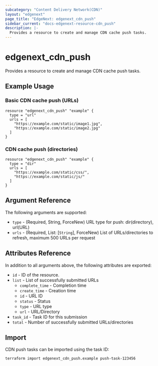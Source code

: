 ```yaml
---
subcategory: "Content Delivery Network(CDN)"
layout: "edgenext"
page_title: "EdgeNext: edgenext_cdn_push"
sidebar_current: "docs-edgenext-resource-cdn_push"
description: |-
  Provides a resource to create and manage CDN cache push tasks.
---
```


# edgenext_cdn_push

Provides a resource to create and manage CDN cache push tasks.

## Example Usage

### Basic CDN cache push (URLs)

```hcl
resource "edgenext_cdn_push" "example" {
  type = "url"
  urls = [
    "https://example.com/static/image1.jpg",
    "https://example.com/static/image2.jpg"
  ]
}
```

### CDN cache push (directories)

```hcl
resource "edgenext_cdn_push" "example" {
  type = "dir"
  urls = [
    "https://example.com/static/css/",
    "https://example.com/static/js/"
  ]
}
```

## Argument Reference

The following arguments are supported:

* `type` - (Required, String, ForceNew) URL type for push: dir(directory), url(URL)
* `urls` - (Required, List: [`String`], ForceNew) List of URLs/directories to refresh, maximum 500 URLs per request

## Attributes Reference

In addition to all arguments above, the following attributes are exported:

* `id` - ID of the resource.
* `list` - List of successfully submitted URLs
  * `complete_time` - Completion time
  * `create_time` - Creation time
  * `id` - URL ID
  * `status` - Status
  * `type` - URL type
  * `url` - URL/Directory
* `task_id` - Task ID for this submission
* `total` - Number of successfully submitted URLs/directories


## Import

CDN push tasks can be imported using the task ID:

```shell
terraform import edgenext_cdn_push.example push-task-123456
```

